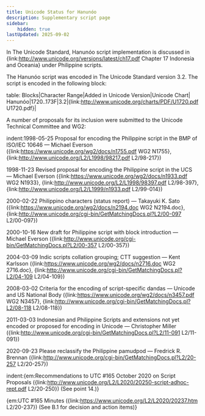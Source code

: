 ```yaml
---
title: Unicode Status for Hanunóo
description: Supplementary script page
sidebar:
    hidden: true
lastUpdated: 2025-09-02
---
```


In The Unicode Standard, Hanunóo script implementation is discussed in {link:http://www.unicode.org/versions/latest/ch17.pdf Chapter 17 Indonesia and Oceania} under Philippine scripts.

[comment]: # (end of intro)

[comment]: # (start of blocks)

The Hanunóo script was encoded in The Unicode Standard version 3.2. The script is encoded in the following block:

table:
Blocks|Character Range|Added in Unicode Version|Unicode Chart|
Hanunóo|1720..173F|3.2|{link:http://www.unicode.org/charts/PDF/U1720.pdf U1720.pdf}|

[comment]: # (end of blocks)

[comment]: # (start of chars)



[comment]: # (end of chars)

[comment]: # (start of rest)

A number of proposals for its inclusion were submitted to the Unicode Technical Committee and WG2:

indent:1998-05-25 Proposal for encoding the Philippine script in the BMP of ISO/IEC 10646 — Michael Everson ({link:https://www.unicode.org/wg2/docs/n1755.pdf WG2 N1755}, {link:http://www.unicode.org/L2/L1998/98217.pdf L2/98-217})

1998-11-23 Revised proposal for encoding the Philippine script in the UCS — Michael Everson ({link:https://www.unicode.org/wg2/docs/n1933.pdf WG2 N1933}, {link:http://www.unicode.org/L2/L1998/98397.pdf L2/98-397}, {link:http://www.unicode.org/L2/L1999/n1933.pdf  L2/99-014})

2000-02-22 Philippino characters (status report) — Takayuki K. Sato ({link:https://www.unicode.org/wg2/docs/n2194.doc WG2 N2194.doc}, {link:http://www.unicode.org/cgi-bin/GetMatchingDocs.pl?L2/00-097 L2/00-097})

2000-10-16 New draft for Philippine script with block introduction — Michael Everson ({link:http://www.unicode.org/cgi-bin/GetMatchingDocs.pl?L2/00-357 L2/00-357})

2004-03-09 Indic scripts collation grouping; CTT suggestion — Kent Karlsson ({link:https://www.unicode.org/wg2/docs/n2716.doc WG2 2716.doc}, {link:http://www.unicode.org/cgi-bin/GetMatchingDocs.pl?L2/04-109 L2/04-109})

2008-03-02 Criteria for the encoding of script-specific dandas — Unicode and US National Body      ({link:https://www.unicode.org/wg2/docs/n3457.pdf WG2 N3457}, {link:http://www.unicode.org/cgi-bin/GetMatchingDocs.pl?L2/08-118 L2/08-118})

2011-03-03 Indonesian and Philippine Scripts and extensions not yet encoded or proposed for encoding in Unicode — Christopher Miller ({link:http://www.unicode.org/cgi-bin/GetMatchingDocs.pl?L2/11-091 L2/11-091})

2020-09-23 Please reclassify the Philippine pamudpod — Fredrick R. Brennan ({link:http://www.unicode.org/cgi-bin/GetMatchingDocs.pl?L2/20-257 L2/20-257})

indent:{em:Recommendations to UTC #165 October 2020 on Script Proposals ({link:http://www.unicode.org/L2/L2020/20250-script-adhoc-rept.pdf L2/20-250}) (See point 14.)}

{em:UTC #165 Minutes ({link:https://www.unicode.org/L2/L2020/20237.htm L2/20-237}) (See B.1 for decision and action items)}
